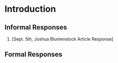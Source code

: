 # Introduction

## Informal Responses
1) [Sept. 5th, Joshua Blumenstock Article Response]
## Formal Responses
